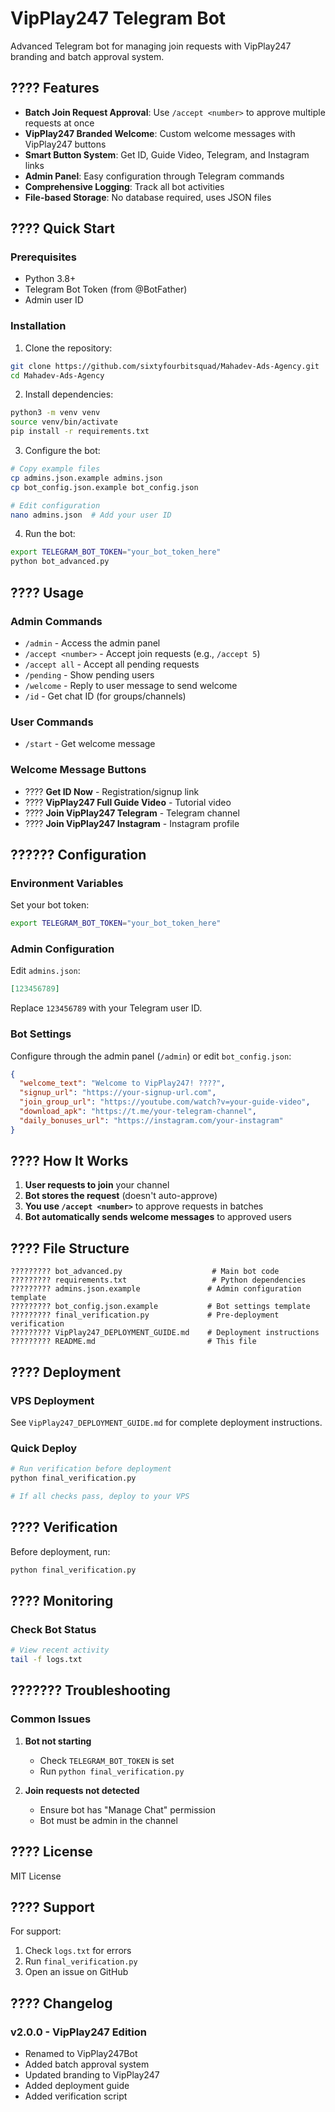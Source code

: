 # VipPlay247 Telegram Bot

Advanced Telegram bot for managing join requests with VipPlay247 branding and batch approval system.

## ???? Features

- **Batch Join Request Approval**: Use `/accept <number>` to approve multiple requests at once
- **VipPlay247 Branded Welcome**: Custom welcome messages with VipPlay247 buttons
- **Smart Button System**: Get ID, Guide Video, Telegram, and Instagram links
- **Admin Panel**: Easy configuration through Telegram commands
- **Comprehensive Logging**: Track all bot activities
- **File-based Storage**: No database required, uses JSON files

## ???? Quick Start

### Prerequisites

- Python 3.8+
- Telegram Bot Token (from @BotFather)
- Admin user ID

### Installation

1. Clone the repository:
```bash
git clone https://github.com/sixtyfourbitsquad/Mahadev-Ads-Agency.git
cd Mahadev-Ads-Agency
```

2. Install dependencies:
```bash
python3 -m venv venv
source venv/bin/activate
pip install -r requirements.txt
```

3. Configure the bot:
```bash
# Copy example files
cp admins.json.example admins.json
cp bot_config.json.example bot_config.json

# Edit configuration
nano admins.json  # Add your user ID
```

4. Run the bot:
```bash
export TELEGRAM_BOT_TOKEN="your_bot_token_here"
python bot_advanced.py
```

## ???? Usage

### Admin Commands

- `/admin` - Access the admin panel
- `/accept <number>` - Accept join requests (e.g., `/accept 5`)
- `/accept all` - Accept all pending requests
- `/pending` - Show pending users
- `/welcome` - Reply to user message to send welcome
- `/id` - Get chat ID (for groups/channels)

### User Commands

- `/start` - Get welcome message

### Welcome Message Buttons

- ???? **Get ID Now** - Registration/signup link
- ???? **VipPlay247 Full Guide Video** - Tutorial video
- ???? **Join VipPlay247 Telegram** - Telegram channel
- ???? **Join VipPlay247 Instagram** - Instagram profile

## ?????? Configuration

### Environment Variables

Set your bot token:
```bash
export TELEGRAM_BOT_TOKEN="your_bot_token_here"
```

### Admin Configuration

Edit `admins.json`:
```json
[123456789]
```
Replace `123456789` with your Telegram user ID.

### Bot Settings

Configure through the admin panel (`/admin`) or edit `bot_config.json`:
```json
{
  "welcome_text": "Welcome to VipPlay247! ????",
  "signup_url": "https://your-signup-url.com",
  "join_group_url": "https://youtube.com/watch?v=your-guide-video",
  "download_apk": "https://t.me/your-telegram-channel",
  "daily_bonuses_url": "https://instagram.com/your-instagram"
}
```

## ???? How It Works

1. **User requests to join** your channel
2. **Bot stores the request** (doesn't auto-approve)
3. **You use `/accept <number>`** to approve requests in batches
4. **Bot automatically sends welcome messages** to approved users

## ???? File Structure

```
????????? bot_advanced.py                    # Main bot code
????????? requirements.txt                   # Python dependencies
????????? admins.json.example               # Admin configuration template
????????? bot_config.json.example           # Bot settings template
????????? final_verification.py             # Pre-deployment verification
????????? VipPlay247_DEPLOYMENT_GUIDE.md    # Deployment instructions
????????? README.md                         # This file
```

## ???? Deployment

### VPS Deployment

See `VipPlay247_DEPLOYMENT_GUIDE.md` for complete deployment instructions.

### Quick Deploy

```bash
# Run verification before deployment
python final_verification.py

# If all checks pass, deploy to your VPS
```

## ???? Verification

Before deployment, run:
```bash
python final_verification.py
```

## ???? Monitoring

### Check Bot Status
```bash
# View recent activity
tail -f logs.txt
```

## ??????? Troubleshooting

### Common Issues

1. **Bot not starting**
   - Check `TELEGRAM_BOT_TOKEN` is set
   - Run `python final_verification.py`

2. **Join requests not detected**
   - Ensure bot has "Manage Chat" permission
   - Bot must be admin in the channel

## ???? License

MIT License

## ???? Support

For support:
1. Check `logs.txt` for errors
2. Run `final_verification.py`
3. Open an issue on GitHub

## ???? Changelog

### v2.0.0 - VipPlay247 Edition
- Renamed to VipPlay247Bot
- Added batch approval system
- Updated branding to VipPlay247
- Added deployment guide
- Added verification script
